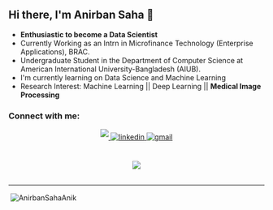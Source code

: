 ## Hi there, I'm Anirban Saha 👋
- **Enthusiastic to become a Data Scientist**
- Currently Working as an Intrn in Microfinance Technology (Enterprise Applications), BRAC.
- Undergraduate Student in the Department of Computer Science at American International University-Bangladesh (AIUB).
- I'm currently learning on Data Science and Machine Learning
- Research Interest: Machine Learning || Deep Learning || **Medical Image Processing**

### Connect with me:

<div align="center">
<a href="https://www.facebook.com/AnirbanSahaAnik" target="_blank">
<img src="https://img.shields.io/badge/facebook-%231877F2.svg?&style=for-the-badge&logo=facebook&logoColor=white" style="margin-bottom: 5px;" />
</a>
<a href="https://www.linkedin.com/in/anirban-saha-anik/" target="_blank">
<img src=https://img.shields.io/badge/linkedin-%231E77B5.svg?&style=for-the-badge&logo=linkedin&logoColor=white alt=linkedin style="margin-bottom: 5px;" />
</a>
 </a>
 <a href="mailto:anirbansaha002@gmail.com" target="_blank">
<img src=https://img.shields.io/badge/gmail-D14836?&style=for-the-badge&logo=gmail&logoColor=white alt=gmail style="margin-bottom: 5px;" />
</a>
</div>  
<br/>  
<div align="center">
</a>
<!--  <a href="https://anirbansahaAnik.github.io/" target="_blank">
<img src=https://img.shields.io/badge/Anirban%20Saha-Portfolio-green alt=portfolio style="margin-bottom: 5px;" />
</a> -->
</div><br/>
<div align="center">
<img src="https://komarev.com/ghpvc/?username=AnirbanSahaAnik&&style=flat-square" align="center" />
</div> 
 

<br />



---

<p>&nbsp;<img align="center" src="https://github-readme-stats.vercel.app/api/top-langs/?username=AnirbanSahaAnik&layout=compact" alt="AnirbanSahaAnik" /></p>


